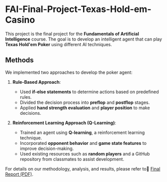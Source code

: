 # FAI-Final-Project-Texas-Hold-em-Casino
This project is the final project for the **Fundamentals of Artificial Intelligence** course. The goal is to develop an intelligent agent that can play **Texas Hold'em Poker** using different AI techniques.

## Methods
We implemented two approaches to develop the poker agent:

1. **Rule-Based Approach**:  
   - Used **if-else statements** to determine actions based on predefined rules.  
   - Divided the decision process into **preflop** and **postflop** stages.  
   - Applied **hand strength evaluation** and **player position** to make decisions.  

2. **Reinforcement Learning Approach (Q-Learning)**:  
   - Trained an agent using **Q-learning**, a reinforcement learning technique.  
   - Incorporated **opponent behavior** and **game state features** to improve decision-making.  
   - Used existing resources such as **random players** and a GitHub repository from classmates to assist development.  



For details on our methodology, analysis, and results, please refer to📄 [Final Report (PDF)](Final_Report.pdf).
